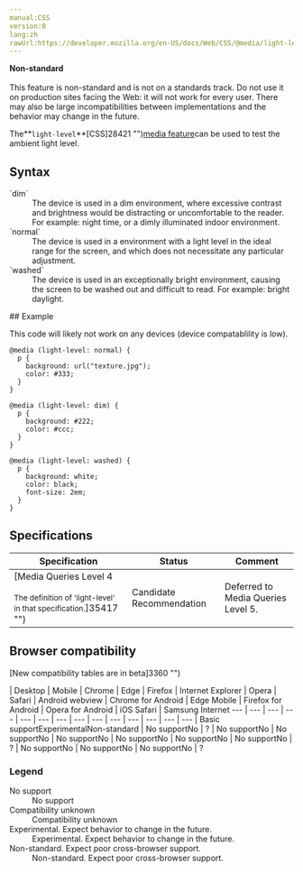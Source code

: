 ```yaml
---
manual:CSS
version:0
lang:zh
rawUrl:https://developer.mozilla.org/en-US/docs/Web/CSS/@media/light-level
---
```






**Non-standard**<br></br>This feature is non-standard and is not on a standards track. Do not use it on production sites facing the Web: it will not work for every user. There may also be large incompatibilities between implementations and the behavior may change in the future.





The**`light-level`**[CSS]28421 "")[media feature](%30559#Media_features "")can be used to test the ambient light level.


## Syntax<a name="Syntax"></a>
<dl><dt id=''>`dim`</dt><dd>The device is used in a dim environment, where excessive contrast and brightness would be distracting or uncomfortable to the reader. For example: night time, or a dimly illuminated indoor environment.</dd><dt id=''>`normal`</dt><dd>The device is used in a environment with a light level in the ideal range for the screen, and which does not necessitate any particular adjustment.</dd><dt id=''>`washed`</dt><dd>The device is used in an exceptionally bright environment, causing the screen to be washed out and difficult to read. For example: bright daylight.</dd></dl>
## Example<a name="Example"></a>


This code will likely not work on any devices (device compatablility is low).



```
@media (light-level: normal) {
  p {
    background: url("texture.jpg");
    color: #333;
  }
}

@media (light-level: dim) {
  p {
    background: #222;
    color: #ccc;
  }
}

@media (light-level: washed) {
  p {
    background: white;
    color: black;
    font-size: 2em;
  }
}
```

## Specifications<a name="Specifications"></a>

Specification | Status | Comment 
 ---  |  ---  |  ---  | 
[Media Queries Level 4<br></br><small>The definition of &#39;light-level&#39; in that specification.</small>]35417 "") | Candidate Recommendation | Deferred to Media Queries Level 5. 


## Browser compatibility<a name="Browser_compatibility"></a>
[New compatibility tables are in beta<i></i>]3360 "")

 | <abbr>Desktop<i></i></abbr> | <abbr>Mobile<i></i></abbr> 
 | <abbr>Chrome<i></i></abbr> | <abbr>Edge<i></i></abbr> | <abbr>Firefox<i></i></abbr> | <abbr>Internet Explorer<i></i></abbr> | <abbr>Opera<i></i></abbr> | <abbr>Safari<i></i></abbr> | <abbr>Android webview<i></i></abbr> | <abbr>Chrome for Android<i></i></abbr> | <abbr>Edge Mobile<i></i></abbr> | <abbr>Firefox for Android<i></i></abbr> | <abbr>Opera for Android<i></i></abbr> | <abbr>iOS Safari<i></i></abbr> | <abbr>Samsung Internet<i></i></abbr> 
 ---  |  ---  |  ---  |  ---  |  ---  |  ---  |  ---  |  ---  |  ---  |  ---  |  ---  |  ---  |  ---  |  ---  | 
Basic support<abbr>Experimental<i></i></abbr><abbr>Non-standard<i></i></abbr> | <abbr>No support</abbr>No | <abbr>?</abbr> | <abbr>No support</abbr>No | <abbr>No support</abbr>No | <abbr>No support</abbr>No | <abbr>No support</abbr>No | <abbr>No support</abbr>No | <abbr>No support</abbr>No | <abbr>?</abbr> | <abbr>No support</abbr>No | <abbr>No support</abbr>No | <abbr>No support</abbr>No | <abbr>?</abbr> 


### Legend<a name="Legend"></a>
<dl><dt id=''><abbr>No support</abbr></dt><dd>No support</dd><dt id=''><abbr>Compatibility unknown</abbr></dt><dd>Compatibility unknown</dd><dt id=''><abbr>Experimental. Expect behavior to change in the future.<i></i></abbr></dt><dd>Experimental. Expect behavior to change in the future.</dd><dt id=''><abbr>Non-standard. Expect poor cross-browser support.<i></i></abbr></dt><dd>Non-standard. Expect poor cross-browser support.</dd></dl>



